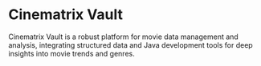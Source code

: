 # Cinematrix Vault
Cinematrix Vault is a robust platform for movie data management and analysis, integrating structured data and Java development tools for deep insights into movie trends and genres.

